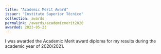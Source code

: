 ```yaml
---
title: "Academic Merit Award"
issuer: "Instituto Superior Técnico"
collection: awards
permalink: /awards/academicmerit2020
awarded: 2023-05-23
---
```


I was awarded the Academic Merit award diploma for my results during the academic year of 2020/2021.
